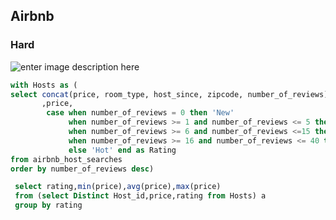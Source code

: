 ﻿## Airbnb
### Hard

![enter image description here](https://doc-0k-0s-docs.googleusercontent.com/docs/securesc/7aitodldkm0fuvap891ijbakis79h4q7/098l28ppcnfcdpounmr2nqttj59cbp7p/1616397000000/14652307635308192399/14652307635308192399/1dl0YH96f76nnv3fv4gWJKMWkG9HZ90I8?authuser=0&nonce=h3d3jltuuluhg&user=14652307635308192399&hash=929c6672epil5k2avpajm4qe2i8fuv29)

```sql
with Hosts as (
select concat(price, room_type, host_since, zipcode, number_of_reviews) host_id
	   ,price,
        case when number_of_reviews = 0 then 'New'
             when number_of_reviews >= 1 and number_of_reviews <= 5 then 'Rising'
             when number_of_reviews >= 6 and number_of_reviews <=15 then 'Trending Up'
             when number_of_reviews >= 16 and number_of_reviews <= 40 then 'Popular'
             else 'Hot' end as Rating
from airbnb_host_searches
order by number_of_reviews desc)

 select rating,min(price),avg(price),max(price) 
 from (select Distinct Host_id,price,rating from Hosts) a
 group by rating


